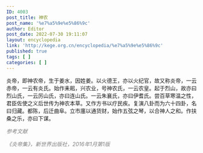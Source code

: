 ```yaml
---
ID: 4003
post_title: 神农
post_name: '%e7%a5%9e%e5%86%9c'
author: Editor
post_date: 2022-07-30 19:11:07
layout: encyclopedia
link: 'http://kege.org.cn/encyclopedia/%e7%a5%9e%e5%86%9c'
published: true
tags: [ ]
categories: [ ]
---
```

炎帝，即神农帝，生于姜水，因姓姜。以火德王，亦以火纪官，故又称炎帝，一云赤帝，一云有炎氏。始作耒耜，兴农业，号神农氏，一云农皇。起于烈山，故亦曰烈山氏，一云厉山氏，亦曰连山氏。一云朱襄氏，亦曰伊耆氏。尝百草寒温之性，君臣佐使之义后世传为神农本草。又作方书以疗民疾。复演八卦而为六十四卦，名曰归藏。都陈，后迁曲阜。立市廛以通货财，始作五弦之琴，以合神人之和。作扶桑之乐，亦曰下谋。

<span style="color: #808080;"><em>参考文献</em></span>

<span style="color: #808080;"><em>《炎帝集》，新世界出版社，2016年1月第1版</em></span>